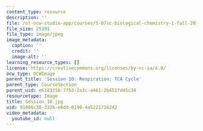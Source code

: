 ```yaml
---
content_type: resource
description: ''
file: /ol-ocw-studio-app/courses/5-07sc-biological-chemistry-i-fall-2013/91806c383326e6dd01984a5221716242_Session_10.jpg
file_size: 25391
file_type: image/jpeg
image_metadata:
  caption: ''
  credit: ''
  image-alt: ''
learning_resource_types: []
license: https://creativecommons.org/licenses/by-nc-sa/4.0/
ocw_type: OCWImage
parent_title: 'Session 10: Respiration: TCA Cycle'
parent_type: CourseSection
parent_uid: e618325b-7f53-2a3c-a461-2b451fd45c34
resourcetype: Image
title: Session_10.jpg
uid: 91806c38-3326-e6dd-0198-4a5221716242
video_metadata:
  youtube_id: null
---
```

